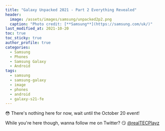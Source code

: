 ```yaml
---
title: "Galaxy Unpacked 2021 - Part 2 Everything Revealed"
header:
  image: /assets/images/samsung/unpacked2p2.png
  caption: "Photo credit: [**Samsung**](https://samsung.com/uk/)"
last_modified_at: 2021-10-20
toc: true
toc_sticky: true
author_profile: true
categories:
  - Samsung
  - Phones
  - Samsung Galaxy
  - Android
tags:
  - samsung
  - samsung-galaxy
  - image
  - phones
  - android
  - galaxy-s21-fe
---
```


😳 There's nothing here for now, wait until the October 20 event!

While you're here though, wanna follow me on Twitter? 😏 [@realTECPlayz](https://twitter.com/realTECPlayz)
